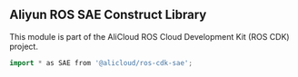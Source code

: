 ## Aliyun ROS SAE Construct Library

This module is part of the AliCloud ROS Cloud Development Kit (ROS CDK) project.

```go
import * as SAE from '@alicloud/ros-cdk-sae';
```

